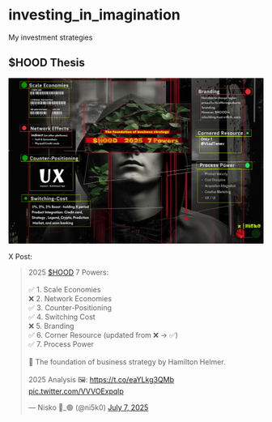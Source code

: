# investing_in_imagination

My investment strategies

## $HOOD Thesis

![HOOD 2025 7 Powers](hood_2025_7power.jpg)

X Post:
  <blockquote class="twitter-tweet"><p lang="en" dir="ltr">2025 <a href="https://twitter.com/search?q=%24HOOD&amp;src=ctag&amp;ref_src=twsrc%5Etfw">$HOOD</a> 7 Powers:<br><br>✅ 1. Scale Economies <br>❌ 2. Network Economies<br>✅ 3. Counter-Positioning<br>✅ 4. Switching Cost<br>❌ 5. Branding<br>✅ 6. Corner Resource (updated from ❌ -&gt; ✅)<br>✅ 7. Process Power<br><br>🔖 The foundation of business strategy by Hamilton Helmer. <br><br>2025 Analysis 🖼️: <a href="https://t.co/eaYLkg3QMb">https://t.co/eaYLkg3QMb</a> <a href="https://t.co/VVVOExpqlp">pic.twitter.com/VVVOExpqlp</a></p>&mdash; Nisko 🔴_🟢 (@ni5k0) <a href="https://twitter.com/ni5k0/status/1942026312476185079?ref_src=twsrc%5Etfw">July 7, 2025</a></blockquote> <script async src="https://platform.twitter.com/widgets.js" charset="utf-8"></script>